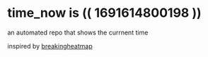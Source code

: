 # time_now is (( 1691614800198 ))

an automated repo that shows the currnent time

inspired by [breakingheatmap](https://github.com/breakingheatmap/breakingheatmap)